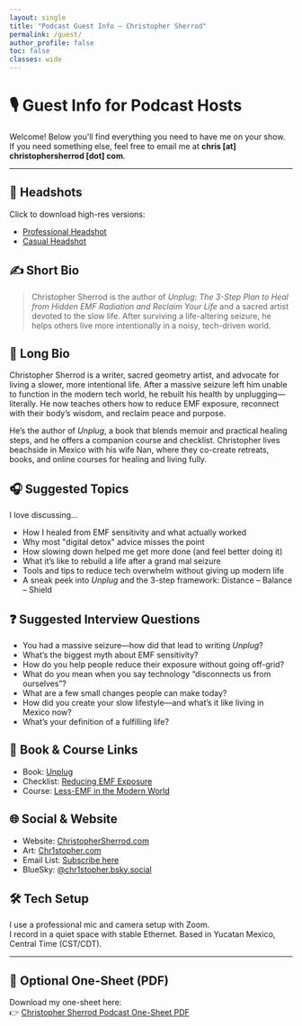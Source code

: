 ```yaml
---
layout: single
title: "Podcast Guest Info – Christopher Sherrod"
permalink: /guest/
author_profile: false
toc: false
classes: wide
---
```

# 🎙️ Guest Info for Podcast Hosts

Welcome! Below you'll find everything you need to have me on your show.  
If you need something else, feel free to email me at **chris [at] christophersherrod [dot] com**.

---

## 📸 Headshots

Click to download high-res versions:

- [Professional Headshot](https://christophersherrod.com/assets/images/christopher-headshot1.jpg)  
- [Casual Headshot](https://christophersherrod.com/assets/images/christopher-headshot2.jpg)

## ✍️ Short Bio

> Christopher Sherrod is the author of *Unplug: The 3-Step Plan to Heal from Hidden EMF Radiation and Reclaim Your Life* and a sacred artist devoted to the slow life. After surviving a life-altering seizure, he helps others live more intentionally in a noisy, tech-driven world.

## 📖 Long Bio

Christopher Sherrod is a writer, sacred geometry artist, and advocate for living a slower, more intentional life. After a massive seizure left him unable to function in the modern tech world, he rebuilt his health by unplugging—literally. He now teaches others how to reduce EMF exposure, reconnect with their body’s wisdom, and reclaim peace and purpose.

He’s the author of *Unplug*, a book that blends memoir and practical healing steps, and he offers a companion course and checklist. Christopher lives beachside in Mexico with his wife Nan, where they co-create retreats, books, and online courses for healing and living fully.

## 🎧 Suggested Topics

I love discussing…

- How I healed from EMF sensitivity and what actually worked
- Why most "digital detox" advice misses the point
- How slowing down helped me get more done (and feel better doing it)
- What it’s like to rebuild a life after a grand mal seizure
- Tools and tips to reduce tech overwhelm without giving up modern life
- A sneak peek into *Unplug* and the 3-step framework: Distance – Balance – Shield

## ❓ Suggested Interview Questions

- You had a massive seizure—how did that lead to writing *Unplug*?
- What’s the biggest myth about EMF sensitivity?
- How do you help people reduce their exposure without going off-grid?
- What do you mean when you say technology “disconnects us from ourselves”?
- What are a few small changes people can make today?
- How did you create your slow lifestyle—and what’s it like living in Mexico now?
- What’s your definition of a fulfilling life?

## 📕 Book & Course Links

- Book: [Unplug](https://christophersherrod.com/unplug/)  
- Checklist: [Reducing EMF Exposure](https://christophersherrod.com/unplug/#checklist)  
- Course: [Less-EMF in the Modern World](https://christophersherrod.com/unplug/#course)

## 🌐 Social & Website

- Website: [ChristopherSherrod.com](https://ChristopherSherrod.com)  
- Art: [Chr1stopher.com](https://Chr1stopher.com)  
- Email List: [Subscribe here](https://ChristopherSherrod.com/#newsletter)  
- BlueSky: [@chr1stopher.bsky.social](https://bsky.app/profile/chr1stopher.bsky.social)

## 🛠️ Tech Setup

I use a professional mic and camera setup with Zoom.  
I record in a quiet space with stable Ethernet. Based in Yucatan Mexico, Central Time (CST/CDT).

---

## 📄 Optional One-Sheet (PDF)

Download my one-sheet here:  
👉 [Christopher Sherrod Podcast One-Sheet PDF](https://christophersherrod.com/assets/podcast-one-sheet.pdf)
